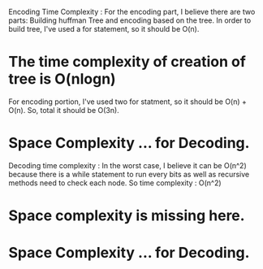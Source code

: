 
Encoding Time Complexity :
For the encoding part, I believe there are two parts: Building huffman Tree and encoding based on the tree.
In order to build tree, I've used a for statement, so it should be O(n).
# The time complexity of creation of tree is O(nlogn)

For encoding portion, I've used two for statment, so it should be O(n) + O(n).
So, total it should be O(3n).
# Space Complexity ... for Decoding.



Decoding time complexity : 
    In the worst case, I believe it can be O(n^2) because there is a while statement to run every bits as well as recursive methods
    need to check each node.
    So time complexity : O(n^2)
# Space complexity is missing here.

# Space Complexity ... for Decoding.
